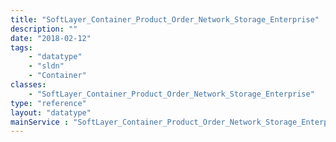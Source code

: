 ```yaml
---
title: "SoftLayer_Container_Product_Order_Network_Storage_Enterprise"
description: ""
date: "2018-02-12"
tags:
    - "datatype"
    - "sldn"
    - "Container"
classes:
    - "SoftLayer_Container_Product_Order_Network_Storage_Enterprise"
type: "reference"
layout: "datatype"
mainService : "SoftLayer_Container_Product_Order_Network_Storage_Enterprise"
---
```

